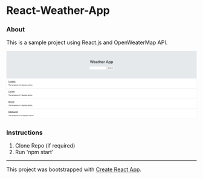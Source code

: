 # React-Weather-App

### About
This is a sample project using React.js and OpenWeaterMap API.

![]( ./images/MainPage.png)

### Instructions
1. Clone Repo (if required)
2. Run 'npm start'

---
This project was bootstrapped with [Create React App](https://github.com/facebook/create-react-app).


